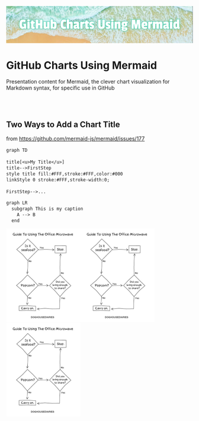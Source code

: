 <img alt="LWC Core Banner" src="images\Mermaid_Banner.png"/>

# GitHub Charts Using Mermaid

Presentation content for Mermaid, the clever chart visualization for Markdown syntax, for specific use in GitHub

<br><br>

## Two Ways to Add a Chart Title

from https://github.com/mermaid-js/mermaid/issues/177

```mermaid
graph TD

title[<u>My Title</u>]
title-->FirstStep
style title fill:#FFF,stroke:#FFF,color:#000
linkStyle 0 stroke:#FFF,stroke-width:0;

FirstStep-->...
```

```mermaid
graph LR
  subgraph This is my caption
    A --> B
  end
```

<img src="images\microwave.png" alt="Multi Photo Frame to explain how components mesh together" width="200"/><img src="images\microwave.png" alt="Multi Photo Frame to explain how components mesh together" width="200"/><img src="images\microwave.png" alt="Multi Photo Frame to explain how components mesh together" width="200"/>

